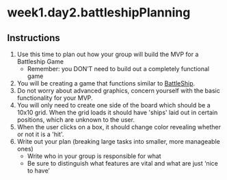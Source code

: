 # week1.day2.battleshipPlanning

## Instructions
1. Use this time to plan out how your group will build the MVP for a Battleship Game
    - Remember: you DON’T need to build out a completely functional game
2. You will be creating a game that functions similar to [BattleShip](https://en.wikipedia.org/wiki/Battleship_(game)).
3. Do not worry about advanced graphics, concern yourself with the basic functionality for your MVP.
4. You will only need to create one side of the board which should be a 10x10 grid. When the grid loads it should have 'ships' laid out in certain positions, which are unknown to the user.
5. When the user clicks on a box, it should change color revealing whether or not it is a 'hit'.
6. Write out your plan (breaking large tasks into smaller, more manageable ones)
    - Write who in your group is responsible for what
    - Be sure to distinguish what features are vital and what are just ‘nice to have’
